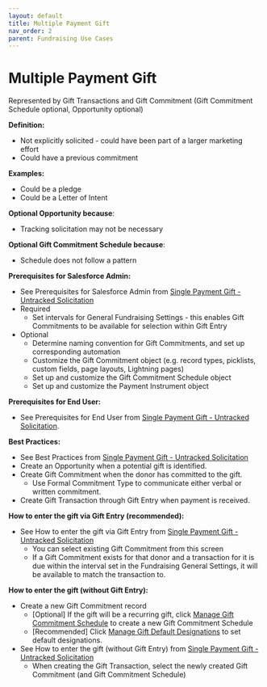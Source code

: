 ```yaml
---
layout: default
title: Multiple Payment Gift
nav_order: 2
parent: Fundraising Use Cases
---
```


# Multiple Payment Gift

Represented by Gift Transactions and Gift Commitment (Gift Commitment Schedule optional, Opportunity optional)

**Definition:**

* Not explicitly solicited - could have been part of a larger marketing effort
* Could have a previous commitment

**Examples:**

* Could be a pledge
* Could be a Letter of Intent

**Optional Opportunity because**:

* Tracking solicitation may not be necessary

**Optional Gift Commitment Schedule because**:



* Schedule does not follow a pattern

**Prerequisites for Salesforce Admin:**



* See Prerequisites for Salesforce Admin from [Single Payment Gift - Untracked Solicitation](use-cases-single-payment-gift-untracked-solicitation.md)
* Required
    * Set intervals for General Fundraising Settings - this enables Gift Commitments to be available for selection within Gift Entry
* Optional
    * Determine naming convention for Gift Commitments, and set up corresponding automation
    * Customize the Gift Commitment object (e.g. record types, picklists, custom fields, page layouts, Lightning pages)
    * Set up and customize the Gift Commitment Schedule object
    * Set up and customize the Payment Instrument object

**Prerequisites for End User:**



* See Prerequisites for End User from [Single Payment Gift - Untracked Solicitation](use-cases-single-payment-gift-untracked-solicitation.md).


**Best Practices:**



* See Best Practices from [Single Payment Gift - Untracked Solicitation](use-cases-single-payment-gift-untracked-solicitation.md)
* Create an Opportunity when a potential gift is identified.
* Create Gift Commitment when the donor has committed to the gift.
    * Use Formal Commitment Type to communicate either verbal or written commitment.
* Create Gift Transaction through Gift Entry when payment is received.

**How to enter the gift via Gift Entry (recommended):**



* See How to enter the gift via Gift Entry from [Single Payment Gift - Untracked Solicitation](use-cases-single-payment-gift-untracked-solicitation.md)
    * You can select existing Gift Commitment from this screen
    * If a Gift Commitment exists for that donor and a transaction for it is due within the interval set in the Fundraising General Settings, it will be available to match the transaction to.

**How to enter the gift (without Gift Entry):**



* Create a new Gift Commitment record
    * [Optional] If the gift will be a recurring gift, click [Manage Gift Commitment Schedule](https://help.salesforce.com/s/articleView?id=sfdo.NPC_FR_Schedule_Gift_Commitments.htm&type=5) to create a new Gift Commitment Schedule
    * [Recommended] Click [Manage Gift Default Designations](https://help.salesforce.com/s/articleView?id=sfdo.NPC_FR_Manage_Gift_Default_Designations_Gift_Commitment.htm&type=5) to set default designations.
* See How to enter the gift (without Gift Entry) from [Single Payment Gift - Untracked Solicitation](use-cases-single-payment-gift-untracked-solicitation.md)
    * When creating the Gift Transaction, select the newly created Gift Commitment (and Gift Commitment Schedule)
